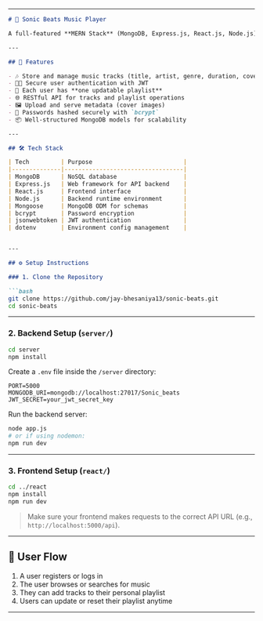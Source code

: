 
---

```markdown
# 🎵 Sonic Beats Music Player

A full-featured **MERN Stack** (MongoDB, Express.js, React.js, Node.js) music player application that allows users to browse, play, and manage their favorite tracks — with each user having a personal updatable playlist.

---

## 🚀 Features

- 🎶 Store and manage music tracks (title, artist, genre, duration, cover image)
- 🧑‍💼 Secure user authentication with JWT
- 📁 Each user has **one updatable playlist**
- 🌐 RESTful API for tracks and playlist operations
- 🖼️ Upload and serve metadata (cover images)
- 🔐 Passwords hashed securely with `bcrypt`
- 📦 Well-structured MongoDB models for scalability

---

## 🛠️ Tech Stack

| Tech         | Purpose                          |
|--------------|----------------------------------|
| MongoDB      | NoSQL database                   |
| Express.js   | Web framework for API backend    |
| React.js     | Frontend interface               |
| Node.js      | Backend runtime environment      |
| Mongoose     | MongoDB ODM for schemas          |
| bcrypt       | Password encryption              |
| jsonwebtoken | JWT authentication               |
| dotenv       | Environment config management    |


---

## ⚙️ Setup Instructions

### 1. Clone the Repository

```bash
git clone https://github.com/jay-bhesaniya13/sonic-beats.git
cd sonic-beats
````

---

### 2. Backend Setup (`server/`)

```bash
cd server
npm install
```

Create a `.env` file inside the `/server` directory:

```env
PORT=5000
MONGODB_URI=mongodb://localhost:27017/Sonic_beats
JWT_SECRET=your_jwt_secret_key 
```

Run the backend server:

```bash
node app.js
# or if using nodemon:
npm run dev
```

---

### 3. Frontend Setup (`react/`)

```bash
cd ../react
npm install
npm run dev
```

> Make sure your frontend makes requests to the correct API URL (e.g., `http://localhost:5000/api`).

---

## 👤 User Flow

1. A user registers or logs in
2. The user browses or searches for music
3. They can add tracks to their personal playlist
4. Users can update or reset their playlist anytime

---
  
 